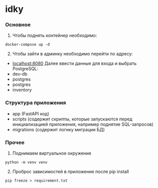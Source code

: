 # idky

### Основное

1. Чтобы поднять контейнер необходимо:
```
docker-compose up -d
```
2. Чтобы зайти в админку необходимо перейти по адресу:
- [localhost:8080](http://localhost:8080/)
Далее ввести данные для входа и выбрать PostgreSQL:
- dev-db
- postgres
- postgres
- inventory

### Структура приложения

- app (FastAPI код)
- scripts (содержит скрипты, которые запускаются перед инициализацией приложения, например поднятие SQL-запросов)
- migrations (содержит логику миграции БД)

### Прочее

1. Поднимаем виртуальное окружение
```
python -m venv venv
```
2. Проброс зависимостей в приложение после pip install
```
pip freeze > requirement.txt
```